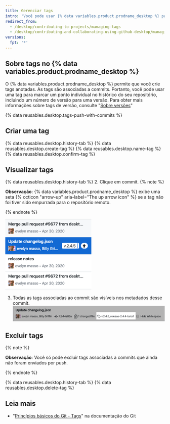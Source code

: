 ```yaml
---
title: Gerenciar tags
intro: 'Você pode usar {% data variables.product.prodname_desktop %} para criar, fazer push e visualizar tags.'
redirect_from:
  - /desktop/contributing-to-projects/managing-tags
  - /desktop/contributing-and-collaborating-using-github-desktop/managing-tags
versions:
  fpt: '*'
---
```


## Sobre tags no {% data variables.product.prodname_desktop %}

O {% data variables.product.prodname_desktop %} permite que você crie tags anotadas. As tags são associadas a commits. Portanto, você pode usar uma tag para marcar um ponto individual no histórico do seu repositório, incluindo um número de versão para uma versão. Para obter mais informações sobre tags de versão, consulte "[Sobre versões](/github/administering-a-repository/about-releases)"

{% data reusables.desktop.tags-push-with-commits %}

## Criar uma tag

{% data reusables.desktop.history-tab %}
{% data reusables.desktop.create-tag %}
{% data reusables.desktop.name-tag %}
{% data reusables.desktop.confirm-tag %}

## Visualizar tags

{% data reusables.desktop.history-tab %}
2. Clique em commit.
  {% note %}

  **Observação**: {% data variables.product.prodname_desktop %} exibe uma seta {% octicon "arrow-up" aria-label="The up arrow icon" %} se a tag não foi tiver sido empurrada para o repositório remoto.

  {% endnote %}

  ![Visualizar uma tag no histórico](/assets/images/help/desktop/viewing-tags-in-history.png)

3. Todas as tags associadas ao commit são visíveis nos metadados desse commit. ![Visualizar uma tag no commit](/assets/images/help/desktop/viewing-tags-in-commit.png)

## Excluir tags

{% note %}

**Observação**: Você só pode excluir tags associadas a commits que ainda não foram enviados por push.

{% endnote %}

{% data reusables.desktop.history-tab %}
{% data reusables.desktop.delete-tag %}

## Leia mais

- "[Princípios básicos do Git - Tags](https://git-scm.com/book/en/v2/Git-Basics-Tagging)" na documentação do Git
